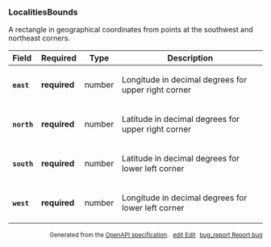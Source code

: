 <!--- This is a generated file, do not edit! -->
<!--- [START woosmap_http_schema_localitiesbounds] -->
<h3 class="schema-object" id="LocalitiesBounds">LocalitiesBounds</h3>

A rectangle in geographical coordinates from points at the southwest and northeast corners.

| Field                                                                                               | Required     | Type   | Description                                                                                               |
| :-------------------------------------------------------------------------------------------------- | ------------ | ------ | --------------------------------------------------------------------------------------------------------- |
| <h4 id="LocalitiesBounds-east" class="add-link schema-object-property-key"><code>east</code></h4>   | **required** | number | <div class="nonref-property-description"><p>Longitude in decimal degrees for upper right corner</p></div> |
| <h4 id="LocalitiesBounds-north" class="add-link schema-object-property-key"><code>north</code></h4> | **required** | number | <div class="nonref-property-description"><p>Latitude in decimal degrees for upper right corner</p></div>  |
| <h4 id="LocalitiesBounds-south" class="add-link schema-object-property-key"><code>south</code></h4> | **required** | number | <div class="nonref-property-description"><p>Latitude in decimal degrees for lower left corner</p></div>   |
| <h4 id="LocalitiesBounds-west" class="add-link schema-object-property-key"><code>west</code></h4>   | **required** | number | <div class="nonref-property-description"><p>Longitude in decimal degrees for lower left corner</p></div>  |

<p style="text-align: right; font-size: smaller;">Generated from the <a data-label="openapi-github" href="https://github.com/woosmap/openapi-specification" title="Woosmap OpenAPI Specification" class="external">OpenAPI specification</a>.
<a data-label="openapi-github-woosmap-http-schema-localitiesbounds" data-action="edit" style="margin-left: 5px;" href="https://github.com/woosmap/openapi-specification/blob/main/specification/schemas/LocalitiesBounds.yml" title="Edit on GitHub"><span class="material-icons">edit</span> Edit</a>
<a data-label="openapi-github-woosmap-http-schema-localitiesbounds" data-action="bug" style="margin-left: 5px;" href="https://github.com/woosmap/openapi-specification/issues/new?assignees=&labels=type%3A+bug%2C+triage+me&template=bug_report.md&title=[schemas] Bug - LocalitiesBounds" title="File bug for schemas on GitHub"><span class="material-icons">bug_report</span> Report bug</a>
</p>

<!--- [END woosmap_http_schema_localitiesbounds] -->
